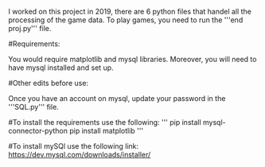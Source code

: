 I worked on this project in 2019, there are 6 python files that handel all the processing of the game data. To play games, you need to run the '''end proj.py''' file.

#Requirements:

You would require matplotlib and mysql libraries.
Moreover, you will need to have mysql installed and set up.


#Other edits before use:

Once you have an account on mysql, update your password in the '''SQL.py''' file.

#To install the requirements use the following:
'''
pip install mysql-connector-python
pip install matplotlib
'''

#To install mySQl use the following link:
https://dev.mysql.com/downloads/installer/
